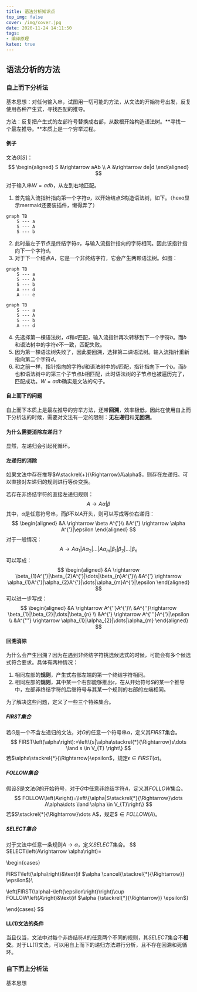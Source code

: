 ```yaml
---
title: 语法分析知识点
top_img: false
cover: /img/cover.jpg
date: 2020-11-24 14:11:50
tags:
- 编译原理
katex: true
---
```


## 语法分析的方法

### 自上而下分析法

基本思想：对任何输入串，试图用一切可能的方法，从文法的开始符号出发，反复使用各种产生式，寻找匹配的推导。

方法：反复把产生式的左部符号替换成右部，从数根开始构造语法树。**寻找一个最左推导。**本质上是一个穷举过程。

#### 例子 
文法$G\left[S\right]$：
$$
\begin{aligned}
S &\rightarrow aAb	\\
A &\rightarrow de|d
\end{aligned}
$$

对于输入串$W=adb$，从左到右地匹配。
1. 首先输入流指针指向第一个字符$a$，以开始结点$S$构造语法树，如下。（hexo显示mermaid还要装插件，懒得弄了）
```mermaid
graph TB
    S --- a
    S --- A
    S --- b
```
2. 此时最左子节点是终结字符$a$，与输入流指针指向的字符相同。因此该指针指向下一个字符$d$。
3. 对于下一个结点$A$，它是一个非终结字符，它会产生两颗语法树。如图：

```mermaid
graph TB
    S --- a
    S --- A
    S --- b
    A --- d
    A --- e
```

```mermaid
graph TB
    S --- a
    S --- A
    S --- b
    A --- d
```

4. 先选择第一棵语法树，$d$和$d$匹配，输入流指针再次转移到下一个字符$b$。而$b$和语法树中的字符$e$不一致，匹配失败。
5. 因为第一棵语法树失败了，因此要回溯，选择第二课语法树。输入流指针重新指向第二个字符$d$。
6. 和之前一样，指针指向的字符$d$和语法树中的$d$匹配，指针指向下一个$b$。而$b$也和语法树中的第三个子节点$b$相匹配，此时语法树的子节点也被遍历完了，匹配成功。$W=adb$确实是文法的句子。

#### 自上而下的问题
自上而下本质上是最左推导的穷举方法，还带**回溯**，效率极低，因此在使用自上而下分析法的时候，需要对文法有一定的限制：**无左递归**和**无回溯**。

#### 为什么需要消除左递归？
显然，左递归会引起死循环。

#### 左递归的消除

如果文法中存在推导$A\stackrel{+}{\Rightarrow}A\alpha$，则存在左递归。可以直接对左递归的规则进行等价变换。

若存在非终结字符的直接左递归规则：
$$
A \rightarrow A\alpha|\beta
$$
其中，$\alpha$是任意符号串，而$\beta$不以$A$开头，则可以写成等价右递归：
$$
\begin{aligned}
&A \rightarrow \beta A^{'}\\
&A^{'} \rightarrow \alpha A^{'}|\epsilon
\end{aligned}
$$
对于一般情况：
$$
A \rightarrow A \alpha_{1}|A \alpha_{2}|\dots|A \alpha_{m}|\beta_{1}|\beta_{2}|\dots|\beta_{n}
$$
可以写成：
$$
\begin{aligned}
&A \rightarrow \beta_{1}A^{'}|\beta_{2}A^{'}|\dots|\beta_{n}A^{'}\\
&A^{'} \rightarrow \alpha_{1}A^{'}|\alpha_{2}A^{'}|\dots|\alpha_{m}A^{'}|\epsilon
\end{aligned}
$$
可以进一步写成：
$$
\begin{aligned}
&A \rightarrow A^{''}A^{'}\\
&A^{''}\rightarrow \beta_{1}|\beta_{2}|\dots|\beta_{n} \\
&A^{'} \rightarrow A^{'''}A^{'}|\epsilon \\
&A^{'''} \rightarrow \alpha_{1}|\alpha_{2}|\dots|\alpha_{m}
\end{aligned}
$$

#### 回溯消除

为什么会产生回溯？因为在遇到非终结字符挑选候选式的时候，可能会有多个候选式符合要求。具体有两种情况：
1. 相同左部的**规则**，产生式右部左端的第一个终结字符相同。
2. 相同左部的**规则**，其中某一个右部能够推出$\epsilon$，在从开始符号$S$的某一个推导中，左部非终结字符的后继符号与其某一个规则的右部的左端相同。

为了解决这些问题，定义了一些三个特殊集合。

##### FIRST集合
若$G$是一个不含左递归的文法，对$G$的任意一个符号串$\alpha$，定义其$FIRST$集合。
$$
FIRST\left(\alpha\right):=\left\{s|\alpha\stackrel{*}{\Rightarrow}s\dots \land s \in V_{T} \right\}
$$
若$\alpha\stackrel{*}{\Rightarrow}\epsilon$，规定$\epsilon \in FIRST\left(\alpha\right)$。

##### FOLLOW集合

假设$S$是文法$G$的开始符号，对于$G$中任意非终结字符$A$，定义其$FOLLOW$集合。
$$
FOLLOW\left(A\right)=\left\{\alpha|S\stackrel{*}{\Rightarrow}\dots A\alpha\dots \land \alpha \in V_{T}\right\}
$$
若$S\stackrel{*}{\Rightarrow}\dots A$，规定$\$ \in FOLLOW\left(A\right)$。

##### SELECT集合 

对于文法中任意一条规则$A\rightarrow \alpha$，定义$SELECT$集合。
$$
SELECT\left(A\rightarrow \alpha\right)=

\begin{cases}

FIRST\left(\alpha\right)&\text{if $\alpha \cancel{\stackrel{*}{\Rightarrow}} \epsilon$}\\

\left(FIRST(\alpha)-\left\{\epsilon\right\}\right)\cup FOLLOW\left(A\right)&\text{if $\alpha {\stackrel{*}{\Rightarrow}} \epsilon$}

\end{cases}
$$

#### LL(1)文法的条件

当且仅当，文法中对每个非终结符$A$的任意两个不同的规则，其$SELECT$集合不**相交**。对于LL(1)文法，可以用自上而下的递归方法进行分析，且不存在回溯和死循环。

### 自下而上分析法
基本思想

